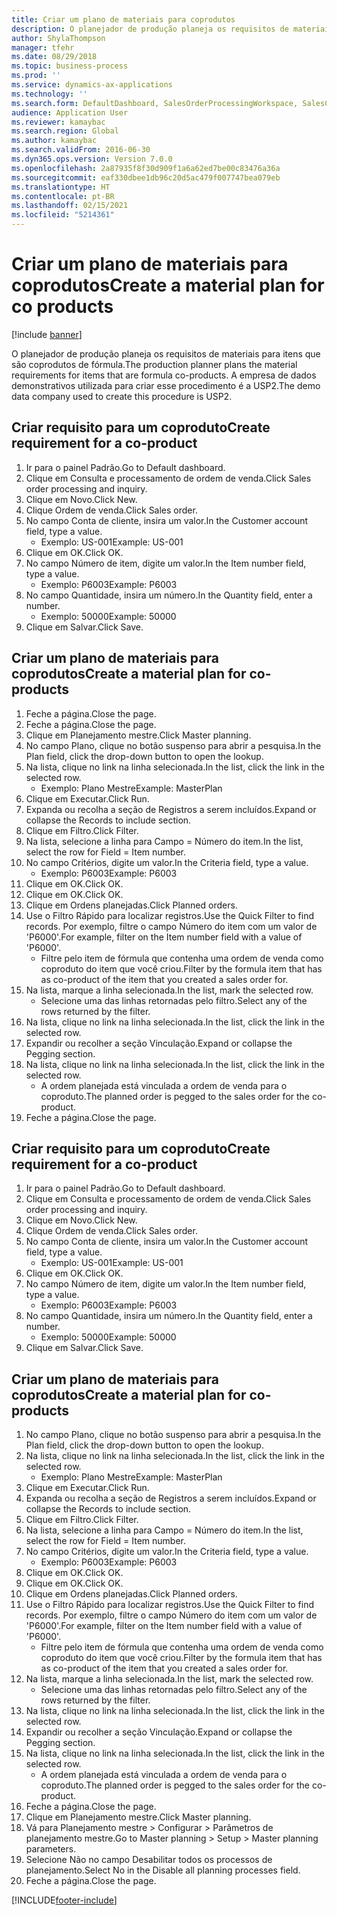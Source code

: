 ```yaml
---
title: Criar um plano de materiais para coprodutos
description: O planejador de produção planeja os requisitos de materiais para itens que são coprodutos de fórmula.
author: ShylaThompson
manager: tfehr
ms.date: 08/29/2018
ms.topic: business-process
ms.prod: ''
ms.service: dynamics-ax-applications
ms.technology: ''
ms.search.form: DefaultDashboard, SalesOrderProcessingWorkspace, SalesCreateOrder, SalesTable, ReqCreatePlanWorkspace, ReqTransPlanCard, SysQueryForm, ReqTransPo
audience: Application User
ms.reviewer: kamaybac
ms.search.region: Global
ms.author: kamaybac
ms.search.validFrom: 2016-06-30
ms.dyn365.ops.version: Version 7.0.0
ms.openlocfilehash: 2a87935f8f30d909f1a6a62ed7be00c83476a36a
ms.sourcegitcommit: eaf330dbee1db96c20d5ac479f007747bea079eb
ms.translationtype: HT
ms.contentlocale: pt-BR
ms.lasthandoff: 02/15/2021
ms.locfileid: "5214361"
---
```

# <a name="create-a-material-plan-for-co-products"></a><span data-ttu-id="98823-103">Criar um plano de materiais para coprodutos</span><span class="sxs-lookup"><span data-stu-id="98823-103">Create a material plan for co products</span></span>

[!include [banner](../../includes/banner.md)]

<span data-ttu-id="98823-104">O planejador de produção planeja os requisitos de materiais para itens que são coprodutos de fórmula.</span><span class="sxs-lookup"><span data-stu-id="98823-104">The production planner plans the material requirements for items that are formula co-products.</span></span> <span data-ttu-id="98823-105">A empresa de dados demonstrativos utilizada para criar esse procedimento é a USP2.</span><span class="sxs-lookup"><span data-stu-id="98823-105">The demo data company used to create this procedure is USP2.</span></span>


## <a name="create-requirement-for-a-co-product"></a><span data-ttu-id="98823-106">Criar requisito para um coproduto</span><span class="sxs-lookup"><span data-stu-id="98823-106">Create requirement for a co-product</span></span>
1. <span data-ttu-id="98823-107">Ir para o painel Padrão.</span><span class="sxs-lookup"><span data-stu-id="98823-107">Go to Default dashboard.</span></span>
2. <span data-ttu-id="98823-108">Clique em Consulta e processamento de ordem de venda.</span><span class="sxs-lookup"><span data-stu-id="98823-108">Click Sales order processing and inquiry.</span></span>
3. <span data-ttu-id="98823-109">Clique em Novo.</span><span class="sxs-lookup"><span data-stu-id="98823-109">Click New.</span></span>
4. <span data-ttu-id="98823-110">Clique Ordem de venda.</span><span class="sxs-lookup"><span data-stu-id="98823-110">Click Sales order.</span></span>
5. <span data-ttu-id="98823-111">No campo Conta de cliente, insira um valor.</span><span class="sxs-lookup"><span data-stu-id="98823-111">In the Customer account field, type a value.</span></span>
    * <span data-ttu-id="98823-112">Exemplo: US-001</span><span class="sxs-lookup"><span data-stu-id="98823-112">Example: US-001</span></span>  
6. <span data-ttu-id="98823-113">Clique em OK.</span><span class="sxs-lookup"><span data-stu-id="98823-113">Click OK.</span></span>
7. <span data-ttu-id="98823-114">No campo Número de item, digite um valor.</span><span class="sxs-lookup"><span data-stu-id="98823-114">In the Item number field, type a value.</span></span>
    * <span data-ttu-id="98823-115">Exemplo: P6003</span><span class="sxs-lookup"><span data-stu-id="98823-115">Example: P6003</span></span>  
8. <span data-ttu-id="98823-116">No campo Quantidade, insira um número.</span><span class="sxs-lookup"><span data-stu-id="98823-116">In the Quantity field, enter a number.</span></span>
    * <span data-ttu-id="98823-117">Exemplo: 50000</span><span class="sxs-lookup"><span data-stu-id="98823-117">Example: 50000</span></span>  
9. <span data-ttu-id="98823-118">Clique em Salvar.</span><span class="sxs-lookup"><span data-stu-id="98823-118">Click Save.</span></span>

## <a name="create-a-material-plan-for-co-products"></a><span data-ttu-id="98823-119">Criar um plano de materiais para coprodutos</span><span class="sxs-lookup"><span data-stu-id="98823-119">Create a material plan for co-products</span></span>
1. <span data-ttu-id="98823-120">Feche a página.</span><span class="sxs-lookup"><span data-stu-id="98823-120">Close the page.</span></span>
2. <span data-ttu-id="98823-121">Feche a página.</span><span class="sxs-lookup"><span data-stu-id="98823-121">Close the page.</span></span>
3. <span data-ttu-id="98823-122">Clique em Planejamento mestre.</span><span class="sxs-lookup"><span data-stu-id="98823-122">Click Master planning.</span></span>
4. <span data-ttu-id="98823-123">No campo Plano, clique no botão suspenso para abrir a pesquisa.</span><span class="sxs-lookup"><span data-stu-id="98823-123">In the Plan field, click the drop-down button to open the lookup.</span></span>
5. <span data-ttu-id="98823-124">Na lista, clique no link na linha selecionada.</span><span class="sxs-lookup"><span data-stu-id="98823-124">In the list, click the link in the selected row.</span></span>
    * <span data-ttu-id="98823-125">Exemplo: Plano Mestre</span><span class="sxs-lookup"><span data-stu-id="98823-125">Example: MasterPlan</span></span>  
6. <span data-ttu-id="98823-126">Clique em Executar.</span><span class="sxs-lookup"><span data-stu-id="98823-126">Click Run.</span></span>
7. <span data-ttu-id="98823-127">Expanda ou recolha a seção de Registros a serem incluídos.</span><span class="sxs-lookup"><span data-stu-id="98823-127">Expand or collapse the Records to include section.</span></span>
8. <span data-ttu-id="98823-128">Clique em Filtro.</span><span class="sxs-lookup"><span data-stu-id="98823-128">Click Filter.</span></span>
9. <span data-ttu-id="98823-129">Na lista, selecione a linha para Campo = Número do item.</span><span class="sxs-lookup"><span data-stu-id="98823-129">In the list, select the row for Field = Item number.</span></span>
10. <span data-ttu-id="98823-130">No campo Critérios, digite um valor.</span><span class="sxs-lookup"><span data-stu-id="98823-130">In the Criteria field, type a value.</span></span>
    * <span data-ttu-id="98823-131">Exemplo: P6003</span><span class="sxs-lookup"><span data-stu-id="98823-131">Example: P6003</span></span>  
11. <span data-ttu-id="98823-132">Clique em OK.</span><span class="sxs-lookup"><span data-stu-id="98823-132">Click OK.</span></span>
12. <span data-ttu-id="98823-133">Clique em OK.</span><span class="sxs-lookup"><span data-stu-id="98823-133">Click OK.</span></span>
13. <span data-ttu-id="98823-134">Clique em Ordens planejadas.</span><span class="sxs-lookup"><span data-stu-id="98823-134">Click Planned orders.</span></span>
14. <span data-ttu-id="98823-135">Use o Filtro Rápido para localizar registros.</span><span class="sxs-lookup"><span data-stu-id="98823-135">Use the Quick Filter to find records.</span></span> <span data-ttu-id="98823-136">Por exemplo, filtre o campo Número do item com um valor de 'P6000'.</span><span class="sxs-lookup"><span data-stu-id="98823-136">For example, filter on the Item number field with a value of 'P6000'.</span></span>
    * <span data-ttu-id="98823-137">Filtre pelo item de fórmula que contenha uma ordem de venda como coproduto do item que você criou.</span><span class="sxs-lookup"><span data-stu-id="98823-137">Filter by the formula item that has as co-product of the item that you created a sales order for.</span></span>  
15. <span data-ttu-id="98823-138">Na lista, marque a linha selecionada.</span><span class="sxs-lookup"><span data-stu-id="98823-138">In the list, mark the selected row.</span></span>
    * <span data-ttu-id="98823-139">Selecione uma das linhas retornadas pelo filtro.</span><span class="sxs-lookup"><span data-stu-id="98823-139">Select any of the rows returned by the filter.</span></span>  
16. <span data-ttu-id="98823-140">Na lista, clique no link na linha selecionada.</span><span class="sxs-lookup"><span data-stu-id="98823-140">In the list, click the link in the selected row.</span></span>
17. <span data-ttu-id="98823-141">Expandir ou recolher a seção Vinculação.</span><span class="sxs-lookup"><span data-stu-id="98823-141">Expand or collapse the Pegging section.</span></span>
18. <span data-ttu-id="98823-142">Na lista, clique no link na linha selecionada.</span><span class="sxs-lookup"><span data-stu-id="98823-142">In the list, click the link in the selected row.</span></span>
    * <span data-ttu-id="98823-143">A ordem planejada está vinculada a ordem de venda para o coproduto.</span><span class="sxs-lookup"><span data-stu-id="98823-143">The planned order is pegged to the sales order for the co-product.</span></span>  
19. <span data-ttu-id="98823-144">Feche a página.</span><span class="sxs-lookup"><span data-stu-id="98823-144">Close the page.</span></span>

## <a name="create-requirement-for-a-co-product"></a><span data-ttu-id="98823-145">Criar requisito para um coproduto</span><span class="sxs-lookup"><span data-stu-id="98823-145">Create requirement for a co-product</span></span>
1. <span data-ttu-id="98823-146">Ir para o painel Padrão.</span><span class="sxs-lookup"><span data-stu-id="98823-146">Go to Default dashboard.</span></span>
2. <span data-ttu-id="98823-147">Clique em Consulta e processamento de ordem de venda.</span><span class="sxs-lookup"><span data-stu-id="98823-147">Click Sales order processing and inquiry.</span></span>
3. <span data-ttu-id="98823-148">Clique em Novo.</span><span class="sxs-lookup"><span data-stu-id="98823-148">Click New.</span></span>
4. <span data-ttu-id="98823-149">Clique Ordem de venda.</span><span class="sxs-lookup"><span data-stu-id="98823-149">Click Sales order.</span></span>
5. <span data-ttu-id="98823-150">No campo Conta de cliente, insira um valor.</span><span class="sxs-lookup"><span data-stu-id="98823-150">In the Customer account field, type a value.</span></span>
    * <span data-ttu-id="98823-151">Exemplo: US-001</span><span class="sxs-lookup"><span data-stu-id="98823-151">Example: US-001</span></span>  
6. <span data-ttu-id="98823-152">Clique em OK.</span><span class="sxs-lookup"><span data-stu-id="98823-152">Click OK.</span></span>
7. <span data-ttu-id="98823-153">No campo Número de item, digite um valor.</span><span class="sxs-lookup"><span data-stu-id="98823-153">In the Item number field, type a value.</span></span>
    * <span data-ttu-id="98823-154">Exemplo: P6003</span><span class="sxs-lookup"><span data-stu-id="98823-154">Example: P6003</span></span>  
8. <span data-ttu-id="98823-155">No campo Quantidade, insira um número.</span><span class="sxs-lookup"><span data-stu-id="98823-155">In the Quantity field, enter a number.</span></span>
    * <span data-ttu-id="98823-156">Exemplo: 50000</span><span class="sxs-lookup"><span data-stu-id="98823-156">Example: 50000</span></span>  
9. <span data-ttu-id="98823-157">Clique em Salvar.</span><span class="sxs-lookup"><span data-stu-id="98823-157">Click Save.</span></span>

## <a name="create-a-material-plan-for-co-products"></a><span data-ttu-id="98823-158">Criar um plano de materiais para coprodutos</span><span class="sxs-lookup"><span data-stu-id="98823-158">Create a material plan for co-products</span></span>
1. <span data-ttu-id="98823-159">No campo Plano, clique no botão suspenso para abrir a pesquisa.</span><span class="sxs-lookup"><span data-stu-id="98823-159">In the Plan field, click the drop-down button to open the lookup.</span></span>
2. <span data-ttu-id="98823-160">Na lista, clique no link na linha selecionada.</span><span class="sxs-lookup"><span data-stu-id="98823-160">In the list, click the link in the selected row.</span></span>
    * <span data-ttu-id="98823-161">Exemplo: Plano Mestre</span><span class="sxs-lookup"><span data-stu-id="98823-161">Example: MasterPlan</span></span>  
3. <span data-ttu-id="98823-162">Clique em Executar.</span><span class="sxs-lookup"><span data-stu-id="98823-162">Click Run.</span></span>
4. <span data-ttu-id="98823-163">Expanda ou recolha a seção de Registros a serem incluídos.</span><span class="sxs-lookup"><span data-stu-id="98823-163">Expand or collapse the Records to include section.</span></span>
5. <span data-ttu-id="98823-164">Clique em Filtro.</span><span class="sxs-lookup"><span data-stu-id="98823-164">Click Filter.</span></span>
6. <span data-ttu-id="98823-165">Na lista, selecione a linha para Campo = Número do item.</span><span class="sxs-lookup"><span data-stu-id="98823-165">In the list, select the row for Field = Item number.</span></span>
7. <span data-ttu-id="98823-166">No campo Critérios, digite um valor.</span><span class="sxs-lookup"><span data-stu-id="98823-166">In the Criteria field, type a value.</span></span>
    * <span data-ttu-id="98823-167">Exemplo: P6003</span><span class="sxs-lookup"><span data-stu-id="98823-167">Example: P6003</span></span>  
8. <span data-ttu-id="98823-168">Clique em OK.</span><span class="sxs-lookup"><span data-stu-id="98823-168">Click OK.</span></span>
9. <span data-ttu-id="98823-169">Clique em OK.</span><span class="sxs-lookup"><span data-stu-id="98823-169">Click OK.</span></span>
10. <span data-ttu-id="98823-170">Clique em Ordens planejadas.</span><span class="sxs-lookup"><span data-stu-id="98823-170">Click Planned orders.</span></span>
11. <span data-ttu-id="98823-171">Use o Filtro Rápido para localizar registros.</span><span class="sxs-lookup"><span data-stu-id="98823-171">Use the Quick Filter to find records.</span></span> <span data-ttu-id="98823-172">Por exemplo, filtre o campo Número do item com um valor de 'P6000'.</span><span class="sxs-lookup"><span data-stu-id="98823-172">For example, filter on the Item number field with a value of 'P6000'.</span></span>
    * <span data-ttu-id="98823-173">Filtre pelo item de fórmula que contenha uma ordem de venda como coproduto do item que você criou.</span><span class="sxs-lookup"><span data-stu-id="98823-173">Filter by the formula item that has as co-product of the item that you created a sales order for.</span></span>  
12. <span data-ttu-id="98823-174">Na lista, marque a linha selecionada.</span><span class="sxs-lookup"><span data-stu-id="98823-174">In the list, mark the selected row.</span></span>
    * <span data-ttu-id="98823-175">Selecione uma das linhas retornadas pelo filtro.</span><span class="sxs-lookup"><span data-stu-id="98823-175">Select any of the rows returned by the filter.</span></span>  
13. <span data-ttu-id="98823-176">Na lista, clique no link na linha selecionada.</span><span class="sxs-lookup"><span data-stu-id="98823-176">In the list, click the link in the selected row.</span></span>
14. <span data-ttu-id="98823-177">Expandir ou recolher a seção Vinculação.</span><span class="sxs-lookup"><span data-stu-id="98823-177">Expand or collapse the Pegging section.</span></span>
15. <span data-ttu-id="98823-178">Na lista, clique no link na linha selecionada.</span><span class="sxs-lookup"><span data-stu-id="98823-178">In the list, click the link in the selected row.</span></span>
    * <span data-ttu-id="98823-179">A ordem planejada está vinculada a ordem de venda para o coproduto.</span><span class="sxs-lookup"><span data-stu-id="98823-179">The planned order is pegged to the sales order for the co-product.</span></span>  
16. <span data-ttu-id="98823-180">Feche a página.</span><span class="sxs-lookup"><span data-stu-id="98823-180">Close the page.</span></span>
17. <span data-ttu-id="98823-181">Clique em Planejamento mestre.</span><span class="sxs-lookup"><span data-stu-id="98823-181">Click Master planning.</span></span>
18. <span data-ttu-id="98823-182">Vá para Planejamento mestre > Configurar > Parâmetros de planejamento mestre.</span><span class="sxs-lookup"><span data-stu-id="98823-182">Go to Master planning > Setup > Master planning parameters.</span></span>
19. <span data-ttu-id="98823-183">Selecione Não no campo Desabilitar todos os processos de planejamento.</span><span class="sxs-lookup"><span data-stu-id="98823-183">Select No in the Disable all planning processes field.</span></span>
20. <span data-ttu-id="98823-184">Feche a página.</span><span class="sxs-lookup"><span data-stu-id="98823-184">Close the page.</span></span>



[!INCLUDE[footer-include](../../../includes/footer-banner.md)]